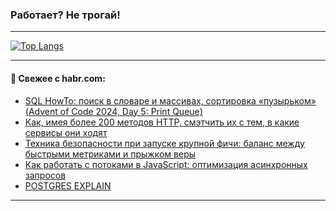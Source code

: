 ### Работает? Не трогай!

---
<!--
#### 🛠️ Technical stack:

![Java](https://img.shields.io/badge/Java-informational?logo=Oracle&style=flat&logoColor=white&color=FF4500)
![Kotlin](https://img.shields.io/badge/Kotlin-informational?logo=Kotlin&style=flat&logoColor=white&color=774D97)
![TS](https://img.shields.io/badge/TypeScript-informational?logo=typeScript&style=flat&logoColor=black&color=017acc)
![Python](https://img.shields.io/badge/Python-informational?logo=Python&style=flat&logoColor=black&color=ffdd54) <br>
![Spring](https://img.shields.io/badge/Spring-informational?logo=Spring&style=flat&logoColor=white&color=6DB33F) 
![SpringBoot](https://img.shields.io/badge/SpringBoot-informational?logo=SpringBoot&style=flat&logoColor=white&color=6DB33F)
![Nest](https://img.shields.io/badge/NestJS-informational?logo=NestJS&style=flat&logoColor=white&color=E0234E) 
![NodeJS](https://img.shields.io/badge/NodeJS-informational?logo=node.js&style=flat&logoColor=white&color=70A760)<br>
![PostgreSQL](https://img.shields.io/badge/PostgreSQL-informational?logo=PostgreSQL&style=flat&logoColor=white&color=DAA520)
![MongoDB](https://img.shields.io/badge/MongoDB-informational?logo=MongoDB&style=flat&logoColor=white&color=870000)
![Apache](https://img.shields.io/badge/Apache-informational?logo=apache&style=flat&logoColor=white&color=f74e28)

___ 
-->

<!--- #### 🛠️ : --->

[![Top Langs](https://github-readme-stats-82jvfl3w3-advtsettinggmailcoms-projects.vercel.app/api/top-langs/?username=zloylis&langs_count=10&hide_title=true&title_color=e6edf3&size_weight=0.5&count_weight=0.5&layout=compact&hide_progress=true&hide_border=true&theme=dracula)](https://github.com/zloylis)

<!---


####  :octocat:&nbsp;&nbsp; Статистика:

![GitHub stats](https://github-readme-stats-u2qms2cxw-advtsettinggmailcoms-projects.vercel.app/api?username=zloylis&show_icons=true&hide_border=true&theme=dracula&title_color=e6edf3&include_all_commits=true&count_private=true&hide_rank=false&hide_title=true&rank_icon=github)
-->
---

#### 💬 Свежее с habr.com:

<!-- BLOG-POST-LIST:START -->
- [SQL HowTo: поиск в словаре и массивах, сортировка «пузырьком» &lpar;Advent of Code 2024, Day 5: Print Queue&rpar;](https://habr.com/ru/companies/tensor/articles/869654/?utm_source=habrahabr&utm_medium=rss&utm_campaign=869654)
- [Как, имея более 200 методов HTTP, смэтчить их с тем, в какие сервисы они ходят](https://habr.com/ru/companies/ozontech/articles/867630/?utm_source=habrahabr&utm_medium=rss&utm_campaign=867630)
- [Техника безопасности при запуске крупной фичи: баланс между быстрыми метриками и прыжком веры](https://habr.com/ru/companies/vk/articles/867054/?utm_source=habrahabr&utm_medium=rss&utm_campaign=867054)
- [Как работать с потоками в JavaScript: оптимизация асинхронных запросов](https://habr.com/ru/companies/ibs/articles/869624/?utm_source=habrahabr&utm_medium=rss&utm_campaign=869624)
- [POSTGRES EXPLAIN](https://habr.com/ru/companies/spectr/articles/869472/?utm_source=habrahabr&utm_medium=rss&utm_campaign=869472)
<!-- BLOG-POST-LIST:END -->

---
